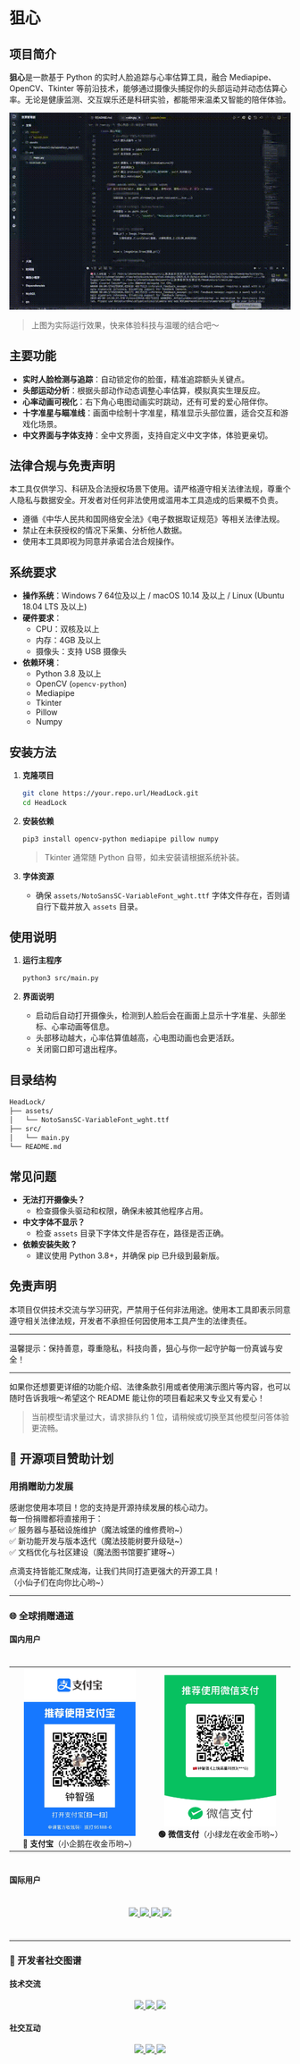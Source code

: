 # 狙心

## 项目简介

**狙心**是一款基于 Python 的实时人脸追踪与心率估算工具，融合 Mediapipe、OpenCV、Tkinter 等前沿技术，能够通过摄像头捕捉你的头部运动并动态估算心率。无论是健康监测、交互娱乐还是科研实验，都能带来温柔又智能的陪伴体验。

![项目演示](assets/demo.gif)

> 上图为实际运行效果，快来体验科技与温暖的结合吧～

## 主要功能

- **实时人脸检测与追踪**：自动锁定你的脸蛋，精准追踪额头关键点。
- **头部运动分析**：根据头部动作动态调整心率估算，模拟真实生理反应。
- **心率动画可视化**：右下角心电图动画实时跳动，还有可爱的爱心陪伴你。
- **十字准星与瞄准线**：画面中绘制十字准星，精准显示头部位置，适合交互和游戏化场景。
- **中文界面与字体支持**：全中文界面，支持自定义中文字体，体验更亲切。

## 法律合规与免责声明

本工具仅供学习、科研及合法授权场景下使用。请严格遵守相关法律法规，尊重个人隐私与数据安全。开发者对任何非法使用或滥用本工具造成的后果概不负责。

- 遵循《中华人民共和国网络安全法》《电子数据取证规范》等相关法律法规。
- 禁止在未获授权的情况下采集、分析他人数据。
- 使用本工具即视为同意并承诺合法合规操作。

## 系统要求

- **操作系统**：Windows 7 64位及以上 / macOS 10.14 及以上 / Linux (Ubuntu 18.04 LTS 及以上)
- **硬件要求**：
  - CPU：双核及以上
  - 内存：4GB 及以上
  - 摄像头：支持 USB 摄像头
- **依赖环境**：
  - Python 3.8 及以上
  - OpenCV (`opencv-python`)
  - Mediapipe
  - Tkinter
  - Pillow
  - Numpy

## 安装方法

1. **克隆项目**
   ```bash
   git clone https://your.repo.url/HeadLock.git
   cd HeadLock
   ```

2. **安装依赖**

   ```bash
   pip3 install opencv-python mediapipe pillow numpy
   ```

   > Tkinter 通常随 Python 自带，如未安装请根据系统补装。

3. **字体资源**
   - 确保 `assets/NotoSansSC-VariableFont_wght.ttf` 字体文件存在，否则请自行下载并放入 `assets` 目录。

## 使用说明

1. **运行主程序**

   ```bash
   python3 src/main.py
   ```

2. **界面说明**
   - 启动后自动打开摄像头，检测到人脸后会在画面上显示十字准星、头部坐标、心率动画等信息。
   - 头部移动越大，心率估算值越高，心电图动画也会更活跃。
   - 关闭窗口即可退出程序。

## 目录结构

```
HeadLock/
├── assets/
│   └── NotoSansSC-VariableFont_wght.ttf
├── src/
│   └── main.py
└── README.md
```

## 常见问题

- **无法打开摄像头？**
  - 检查摄像头驱动和权限，确保未被其他程序占用。
- **中文字体不显示？**
  - 检查 `assets` 目录下字体文件是否存在，路径是否正确。
- **依赖安装失败？**
  - 建议使用 Python 3.8+，并确保 pip 已升级到最新版。

## 免责声明

本项目仅供技术交流与学习研究，严禁用于任何非法用途。使用本工具即表示同意遵守相关法律法规，开发者不承担任何因使用本工具产生的法律责任。

---

温馨提示：保持善意，尊重隐私，科技向善，狙心与你一起守护每一份真诚与安全！

---

如果你还想要更详细的功能介绍、法律条款引用或者使用演示图片等内容，也可以随时告诉我哦～希望这个 README 能让你的项目看起来又专业又有爱心！
>当前模型请求量过大，请求排队约 1 位，请稍候或切换至其他模型问答体验更流畅。


## 🌟 开源项目赞助计划

### 用捐赠助力发展

感谢您使用本项目！您的支持是开源持续发展的核心动力。  
每一份捐赠都将直接用于：  
✅ 服务器与基础设施维护（魔法城堡的维修费哟~）  
✅ 新功能开发与版本迭代（魔法技能树要升级哒~）  
✅ 文档优化与社区建设（魔法图书馆要扩建呀~）

点滴支持皆能汇聚成海，让我们共同打造更强大的开源工具！  
（小仙子们在向你比心哟~）

---

### 🌐 全球捐赠通道

#### 国内用户

<div align="center" style="margin: 40px 0">

<div align="center">
<table>
<tr>
<td align="center" width="300">
<img src="https://github.com/ctkqiang/ctkqiang/blob/main/assets/IMG_9863.jpg?raw=true" width="200" />
<br />
<strong>🔵 支付宝</strong>（小企鹅在收金币哟~）
</td>
<td align="center" width="300">
<img src="https://github.com/ctkqiang/ctkqiang/blob/main/assets/IMG_9859.JPG?raw=true" width="200" />
<br />
<strong>🟢 微信支付</strong>（小绿龙在收金币哟~）
</td>
</tr>
</table>
</div>
</div>

#### 国际用户

<div align="center" style="margin: 40px 0">
  <a href="https://qr.alipay.com/fkx19369scgxdrkv8mxso92" target="_blank">
    <img src="https://img.shields.io/badge/Alipay-全球支付-00A1E9?style=flat-square&logo=alipay&logoColor=white&labelColor=008CD7">
  </a>
  
  <a href="https://ko-fi.com/F1F5VCZJU" target="_blank">
    <img src="https://img.shields.io/badge/Ko--fi-买杯咖啡-FF5E5B?style=flat-square&logo=ko-fi&logoColor=white">
  </a>
  
  <a href="https://www.paypal.com/paypalme/ctkqiang" target="_blank">
    <img src="https://img.shields.io/badge/PayPal-安全支付-00457C?style=flat-square&logo=paypal&logoColor=white">
  </a>
  
  <a href="https://donate.stripe.com/00gg2nefu6TK1LqeUY" target="_blank">
    <img src="https://img.shields.io/badge/Stripe-企业级支付-626CD9?style=flat-square&logo=stripe&logoColor=white">
  </a>
</div>

---

### 📌 开发者社交图谱

#### 技术交流

<div align="center" style="margin: 20px 0">
  <a href="https://github.com/ctkqiang" target="_blank">
    <img src="https://img.shields.io/badge/GitHub-开源仓库-181717?style=for-the-badge&logo=github">
  </a>
  
  <a href="https://stackoverflow.com/users/10758321/%e9%92%9f%e6%99%ba%e5%bc%ba" target="_blank">
    <img src="https://img.shields.io/badge/Stack_Overflow-技术问答-F58025?style=for-the-badge&logo=stackoverflow">
  </a>
  
  <a href="https://www.linkedin.com/in/ctkqiang/" target="_blank">
    <img src="https://img.shields.io/badge/LinkedIn-职业网络-0A66C2?style=for-the-badge&logo=linkedin">
  </a>
</div>

#### 社交互动

<div align="center" style="margin: 20px 0">
  <a href="https://www.instagram.com/ctkqiang" target="_blank">
    <img src="https://img.shields.io/badge/Instagram-生活瞬间-E4405F?style=for-the-badge&logo=instagram">
  </a>
  
  <a href="https://twitch.tv/ctkqiang" target="_blank">
    <img src="https://img.shields.io/badge/Twitch-技术直播-9146FF?style=for-the-badge&logo=twitch">
  </a>
  
  <a href="https://github.com/ctkqiang/ctkqiang/blob/main/assets/IMG_9245.JPG?raw=true" target="_blank">
    <img src="https://img.shields.io/badge/微信公众号-钟智强-07C160?style=for-the-badge&logo=wechat">
  </a>
</div>
